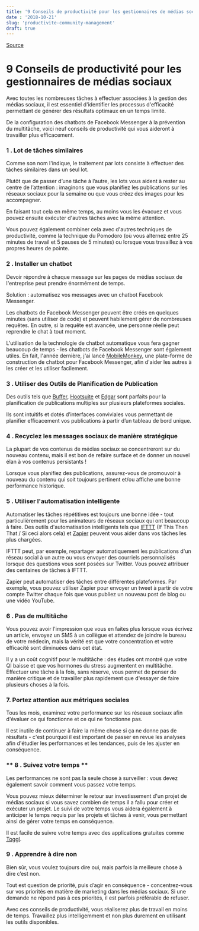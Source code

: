 ```yaml
---
title: '9 Conseils de productivité pour les gestionnaires de médias sociaux'
date : '2018-10-21'
slug: 'productivite-community-management'
draft: true
---
```

[Source](https://www.socialmediatoday.com/news/9-productivity-tips-for-social-media-managers/540164/ "Permalink to 9 Productivity Tips for Social Media Managers")

# 9 Conseils de productivité pour les gestionnaires de médias sociaux

Avec toutes les nombreuses tâches à effectuer associées à la gestion des médias sociaux, il est essentiel d'identifier les processus d'efficacité permettant de générer des résultats optimaux en un temps limité.

De la configuration des chatbots de Facebook Messenger à la prévention du multitâche, voici neuf conseils de productivité qui vous aideront à travailler plus efficacement.

### 1 \. Lot de tâches similaires

Comme son nom l'indique, le traitement par lots consiste à effectuer des tâches similaires dans un seul lot.

Plutôt que de passer d’une tâche à l’autre, les lots vous aident à rester au centre de l’attention : imaginons que vous planifiez les publications sur les réseaux sociaux pour la semaine ou que vous créez des images pour les accompagner.

En faisant tout cela en même temps, au moins vous les évacuez et vous pouvez ensuite exécuter d'autres tâches avec la même attention.

Vous pouvez également combiner cela avec d'autres techniques de productivité, comme la technique du Pomodoro (où vous alternez entre 25 minutes de travail et 5 pauses de 5 minutes) ou lorsque vous travaillez à vos propres heures de pointe.

### 2 \. Installer un chatbot

Devoir répondre à chaque message sur les pages de médias sociaux de l'entreprise peut prendre énormément de temps.

Solution : automatisez vos messages avec un chatbot Facebook Messenger.

Les chatbots de Facebook Messenger peuvent être créés en quelques minutes (sans utiliser de code) et peuvent habilement gérer de nombreuses requêtes. En outre, si la requête est avancée, une personne réelle peut reprendre le chat à tout moment.

L'utilisation de la technologie de chatbot automatique vous fera gagner beaucoup de temps - les chatbots de Facebook Messenger sont également utiles. En fait, l'année dernière, j'ai lancé [MobileMonkey][1], une plate-forme de construction de chatbot pour Facebook Messenger, afin d'aider les autres à les créer et les utiliser facilement.

### 3 \. Utiliser des Outils de Planification de Publication

Des outils tels que [Buffer][2], [Hootsuite][3] et [Edgar][4] sont parfaits pour la planification de publications multiples sur plusieurs plateformes sociales.

Ils sont intuitifs et dotés d’interfaces conviviales vous permettant de planifier efficacement vos publications à partir d’un tableau de bord unique.

### 4 \. Recyclez les messages sociaux de manière stratégique

La plupart de vos contenus de médias sociaux se concentreront sur du nouveau contenu, mais il est bon de refaire surface et de donner un nouvel élan à vos contenus persistants !

Lorsque vous planifiez des publications, assurez-vous de promouvoir à nouveau du contenu qui soit toujours pertinent et/ou affiche une bonne performance historique.

### 5 \. Utiliser l'automatisation intelligente

Automatiser les tâches répétitives est toujours une bonne idée - tout particulièrement pour les animateurs de réseaux sociaux qui ont beaucoup à faire. Des outils d'automatisation intelligents tels que [IFTTT][5] (If This Then That / Si ceci alors cela) et [Zapier][6] peuvent vous aider dans vos tâches les plus chargées.

IFTTT peut, par exemple, repartager automatiquement les publications d'un réseau social à un autre ou vous envoyer des courriels personnalisés lorsque des questions vous sont posées sur Twitter. Vous pouvez attribuer des centaines de tâches à IFTTT.

Zapier peut automatiser des tâches entre différentes plateformes. Par exemple, vous pouvez utiliser Zapier pour envoyer un tweet à partir de votre compte Twitter chaque fois que vous publiez un nouveau post de blog ou une vidéo YouTube.

### 6 \. Pas de multitâche

Vous pouvez avoir l'impression que vous en faites plus lorsque vous écrivez un article, envoyez un SMS à un collègue et attendez de joindre le bureau de votre médecin, mais la vérité est que votre concentration et votre efficacité sont diminuées dans cet état.

Il y a un coût cognitif pour le multitâche : des études ont montré que votre QI baisse et que vos hormones du stress augmentent en multitâche. Effectuer une tâche à la fois, sans réserve, vous permet de penser de manière critique et de travailler plus rapidement que d'essayer de faire plusieurs choses à la fois.

### 7\. Portez attention aux métriques sociales

Tous les mois, examinez votre performance sur les réseaux sociaux afin d'évaluer ce qui fonctionne et ce qui ne fonctionne pas.

Il est inutile de continuer à faire la même chose si ça ne donne pas de résultats - c'est pourquoi il est important de passer en revue les analyses afin d'étudier les performances et les tendances, puis de les ajuster en conséquence.

### ** 8 \. Suivez votre temps **

Les performances ne sont pas la seule chose à surveiller : vous devez également savoir comment vous passez votre temps.

Vous pouvez mieux déterminer le retour sur investissement d'un projet de médias sociaux si vous savez combien de temps il a fallu pour créer et exécuter un projet. Le suivi de votre temps vous aidera également à anticiper le temps requis par les projets et tâches à venir, vous permettant ainsi de gérer votre temps en conséquence.

Il est facile de suivre votre temps avec des applications gratuites comme [Toggl][7].

### 9 \. Apprendre à dire non

Bien sûr, vous voulez toujours dire oui, mais parfois la meilleure chose à dire c’est non.

Tout est question de priorité, puis d’agir en conséquence - concentrez-vous sur vos priorités en matière de marketing dans les médias sociaux. Si une demande ne répond pas à ces priorités, il est parfois préférable de refuser.

Avec ces conseils de productivité, vous réaliserez plus de travail en moins de temps. Travaillez plus intelligemment et non plus durement en utilisant les outils disponibles.

[1]: https://mobilemonkey.com/
[2]: http://www.buffer.com
[3]: https://www.hootsuite.com
[4]: https://meetedgar.com/
[5]: https://ifttt.com/
[6]: https://zapier.com/
[7]: https://toggl.com/toggl-desktop/

